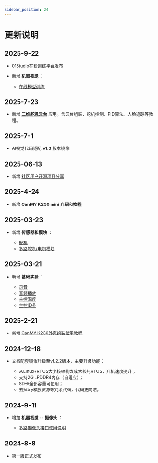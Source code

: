 ```yaml
---
sidebar_position: 24
---
```


# 更新说明

## 2025-9-22

- 01Studio在线训练平台发布
- 新增 **机器视觉** ：

    - [在线模型训练](./machine_vision/train.md) 

## 2025-7-23

- 新增 [**二维舵机云台**](./sensor_module/gimbal/intro.md) 应用。含云台组装、舵机控制、PID算法、人脸追踪等教程。

## 2025-7-1

- AI视觉代码适配 **v1.3** 版本镜像 

## 2025-06-13

- 新增 [社区用户开源项目分享](./diy.md)

## 2025-4-24

- 新增 **CanMV K230 mini 介绍和教程** 

## 2025-03-23

- 新增 **传感器和模块** ：

    - [舵机](./sensor_module/servo.md) 
    - [多路舵机/电机模块](./sensor_module/pyMotors.md) 

## 2025-03-21

- 新增 **基础实验** ：

    - [录音](./basic_examples/record.md) 
    - [音频播放](./basic_examples/audio_play.md) 
    - [主控温度](./basic_examples/chip_temp.md) 
    - [主控ID号](./basic_examples/chipid.md) 

## 2025-2-21

- 新增 [CanMV K230外壳组装使用教程](./intro/module.md#外壳) 

## 2024-12-18

- 文档配套镜像升级至v1.2.2版本，主要升级功能：

    - 从Linux+RTOS大小核架构改成大核纯RTOS，开机速度提升；
    - 支持2G LPDDR4内存（自适应）；
    - SD卡全部容量可使用；
    - 去掉try释放资源等冗余代码，代码更简洁。
   
## 2024-9-11

- 增加 **机器视觉 -- 摄像头** ：

    - [多路摄像头接口使用说明](./machine_vision/camera.md#多路摄像头接口使用) 

## 2024-8-8

- 第一版正式发布 
